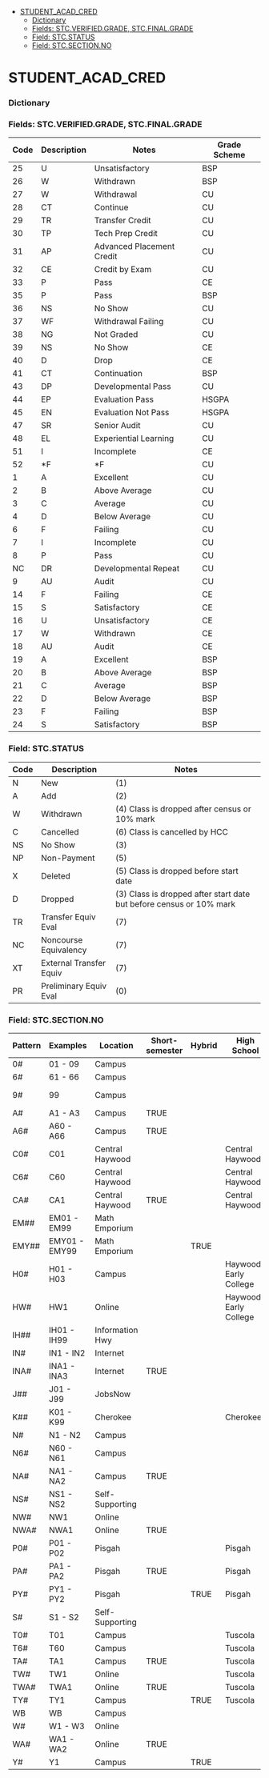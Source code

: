 <!-- TOC -->

- [STUDENT_ACAD_CRED](#student_acad_cred)
    - [Dictionary](#dictionary)
    - [Fields: STC.VERIFIED.GRADE, STC.FINAL.GRADE](#fields-stcverifiedgrade-stcfinalgrade)
    - [Field: STC.STATUS](#field-stcstatus)
    - [Field: STC.SECTION.NO](#field-stcsectionno)

<!-- tocstop -->
# STUDENT_ACAD_CRED

### Dictionary


### Fields: STC.VERIFIED.GRADE, STC.FINAL.GRADE 

| Code | Description | Notes                     | Grade Scheme |
| ---- | ----------- | ------------------------- | ------------ |
| 25   | U           | Unsatisfactory            | BSP          |
| 26   | W           | Withdrawn                 | BSP          |
| 27   | W           | Withdrawal                | CU           |
| 28   | CT          | Continue                  | CU           |
| 29   | TR          | Transfer Credit           | CU           |
| 30   | TP          | Tech Prep Credit          | CU           |
| 31   | AP          | Advanced Placement Credit | CU           |
| 32   | CE          | Credit by Exam            | CU           |
| 33   | P           | Pass                      | CE           |
| 35   | P           | Pass                      | BSP          |
| 36   | NS          | No Show                   | CU           |
| 37   | WF          | Withdrawal Failing        | CU           |
| 38   | NG          | Not Graded                | CU           |
| 39   | NS          | No Show                   | CE           |
| 40   | D           | Drop                      | CE           |
| 41   | CT          | Continuation              | BSP          |
| 43   | DP          | Developmental Pass        | CU           |
| 44   | EP          | Evaluation Pass           | HSGPA        |
| 45   | EN          | Evaluation Not Pass       | HSGPA        |
| 47   | SR          | Senior Audit              | CU           |
| 48   | EL          | Experiential Learning     | CU           |
| 51   | I           | Incomplete                | CE           |
| 52   | \*F         | \*F                       | CU           |
| 1    | A           | Excellent                 | CU           |
| 2    | B           | Above Average             | CU           |
| 3    | C           | Average                   | CU           |
| 4    | D           | Below Average             | CU           |
| 6    | F           | Failing                   | CU           |
| 7    | I           | Incomplete                | CU           |
| 8    | P           | Pass                      | CU           |
| NC   | DR          | Developmental Repeat      | CU           |
| 9    | AU          | Audit                     | CU           |
| 14   | F           | Failing                   | CE           |
| 15   | S           | Satisfactory              | CE           |
| 16   | U           | Unsatisfactory            | CE           |
| 17   | W           | Withdrawn                 | CE           |
| 18   | AU          | Audit                     | CE           |
| 19   | A           | Excellent                 | BSP          |
| 20   | B           | Above Average             | BSP          |
| 21   | C           | Average                   | BSP          |
| 22   | D           | Below Average             | BSP          |
| 23   | F           | Failing                   | BSP          |
| 24   | S           | Satisfactory              | BSP          |


### Field: STC.STATUS 
 
| Code | Description             | Notes                                                               |
| ---- | ----------------------- | ------------------------------------------------------------------- |
| N    | New                     | (1)                                                                 |
| A    | Add                     | (2)                                                                 |
| W    | Withdrawn               | (4) Class is dropped after census or 10% mark                       |
| C    | Cancelled               | (6) Class is cancelled by HCC                                       |
| NS   | No Show                 | (3)                                                                 |
| NP   | Non-Payment             | (5)                                                                 |
| X    | Deleted                 | (5) Class is dropped before start date                              |
| D    | Dropped                 | (3) Class is dropped after start date but before census or 10% mark |
| TR   | Transfer Equiv Eval     | (7)                                                                 |
| NC   | Noncourse Equivalency   | (7)                                                                 |
| XT   | External Transfer Equiv | (7)                                                                 |
| PR   | Preliminary Equiv Eval  | (0)                                                                 |
 

### Field: STC.SECTION.NO

| Pattern | Examples      | Location        | Short-semester | Hybrid | High School           | Course Type       | Web-based | Night |
|---------|---------------|-----------------|----------------|--------|-----------------------|-------------------|-----------|-------|
| 0#      | 01 - 09       | Campus          |                |        |                       |                   |           |       |
| 6#      | 61 - 66       | Campus          |                |        |                       | Lab               |           |       |
| 9#      | 99            | Campus          |                |        |                       | Independent Study |           |       |
| A#      | A1 - A3       | Campus          | TRUE           |        |                       |                   |           |       |
| A6#     | A60 - A66     | Campus          | TRUE           |        |                       | Lab               |           |       |
| C0#     | C01           | Central Haywood |                |        | Central Haywood       |                   |           |       |
| C6#     | C60           | Central Haywood |                |        | Central Haywood       | Lab               |           |       |
| CA#     | CA1           | Central Haywood | TRUE           |        | Central Haywood       |                   |           |       |
| EM##    | EM01 - EM99   | Math Emporium   |                |        |                       |                   |           |       |
| EMY##   | EMY01 - EMY99 | Math Emporium   |                | TRUE   |                       |                   |           |       |
| H0#     | H01 - H03     | Campus          |                |        | Haywood Early College |                   |           |       |
| HW#     | HW1           | Online          |                |        | Haywood Early College |                   | TRUE      |       |
| IH##    | IH01 - IH99   | Information Hwy |                |        |                       |                   |           |       |
| IN#     | IN1 - IN2     | Internet        |                |        |                       |                   |           |       |
| INA#    | INA1 - INA3   | Internet        | TRUE           |        |                       |                   |           |       |
| J##     | J01 - J99     | JobsNow         |                |        |                       |                   |           |       |
| K##     | K01 - K99     | Cherokee        |                |        | Cherokee?             |                   |           |       |
| N#      | N1 - N2       | Campus          |                |        |                       |                   |           | TRUE  |
| N6#     | N60 - N61     | Campus          |                |        |                       | Lab               |           | TRUE  |
| NA#     | NA1 - NA2     | Campus          | TRUE           |        |                       |                   |           | TRUE  |
| NS#     | NS1 - NS2     | Self-Supporting |                |        |                       |                   |           | TRUE  |
| NW#     | NW1           | Online          |                |        |                       |                   | TRUE      | TRUE  |
| NWA#    | NWA1          | Online          | TRUE           |        |                       |                   | TRUE      | TRUE  |
| P0#     | P01 - P02     | Pisgah          |                |        | Pisgah                |                   |           |       |
| PA#     | PA1 - PA2     | Pisgah          | TRUE           |        | Pisgah                |                   |           |       |
| PY#     | PY1 - PY2     | Pisgah          |                | TRUE   | Pisgah                |                   |           |       |
| S#      | S1 - S2       | Self-Supporting |                |        |                       |                   |           |       |
| T0#     | T01           | Campus          |                |        | Tuscola               |                   |           |       |
| T6#     | T60           | Campus          |                |        | Tuscola               | Lab               |           |       |
| TA#     | TA1           | Campus          | TRUE           |        | Tuscola               |                   |           |       |
| TW#     | TW1           | Online          |                |        | Tuscola               |                   | TRUE      |       |
| TWA#    | TWA1          | Online          | TRUE           |        | Tuscola               |                   | TRUE      |       |
| TY#     | TY1           | Campus          |                | TRUE   | Tuscola               |                   |           |       |
| WB      | WB            | Campus          |                |        |                       |                   |           |       |
| W#      | W1 - W3       | Online          |                |        |                       |                   | TRUE      |       |
| WA#     | WA1 - WA2     | Online          | TRUE           |        |                       |                   | TRUE      |       |
| Y#      | Y1            | Campus          |                | TRUE   |